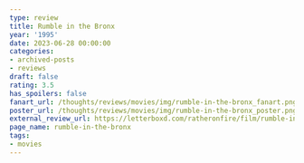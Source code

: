 ```yaml
---
type: review
title: Rumble in the Bronx
year: '1995'
date: 2023-06-28 00:00:00
categories:
- archived-posts
- reviews
draft: false
rating: 3.5
has_spoilers: false
fanart_url: /thoughts/reviews/movies/img/rumble-in-the-bronx_fanart.png
poster_url: /thoughts/reviews/movies/img/rumble-in-the-bronx_poster.png
external_review_url: https://letterboxd.com/ratheronfire/film/rumble-in-the-bronx/
page_name: rumble-in-the-bronx
tags:
- movies
---
```


